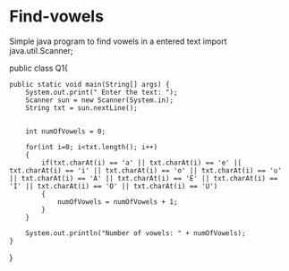 # Find-vowels
Simple java program to find vowels in a entered text 
import java.util.Scanner;

public class Q1{

	public static void main(String[] args) {
		System.out.print(" Enter the text: ");
		Scanner sun = new Scanner(System.in);
		String txt = sun.nextLine();
		
		
		int numOfVowels = 0;
		
		for(int i=0; i<txt.length(); i++)
		{
			if(txt.charAt(i) == 'a' || txt.charAt(i) == 'e' || txt.charAt(i) == 'i' || txt.charAt(i) == 'o' || txt.charAt(i) == 'u' || txt.charAt(i) == 'A' || txt.charAt(i) == 'E' || txt.charAt(i) == 'I' || txt.charAt(i) == 'O' || txt.charAt(i) == 'U')
			{
				numOfVowels = numOfVowels + 1;
			}
		}
		
		System.out.println("Number of vowels: " + numOfVowels);
	}

}
